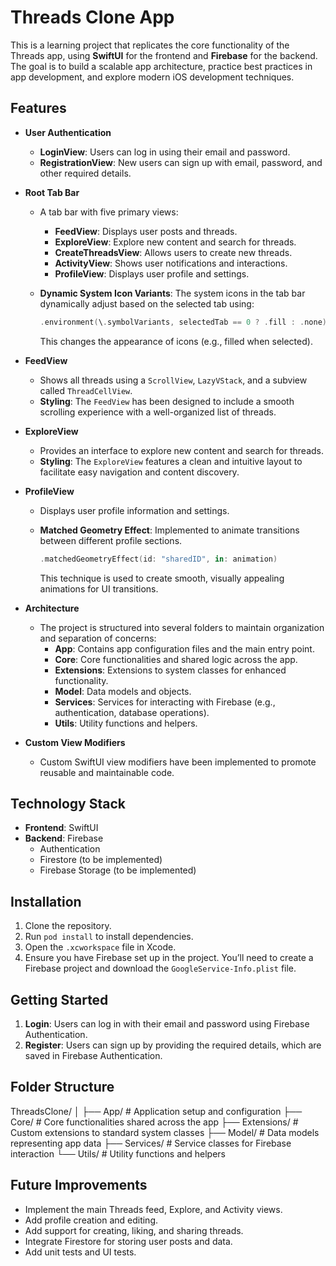 # Threads Clone App

This is a learning project that replicates the core functionality of the Threads app, using **SwiftUI** for the frontend and **Firebase** for the backend. The goal is to build a scalable app architecture, practice best practices in app development, and explore modern iOS development techniques.

## Features

- **User Authentication**
  - **LoginView**: Users can log in using their email and password.
  - **RegistrationView**: New users can sign up with email, password, and other required details.

- **Root Tab Bar**
  - A tab bar with five primary views:
    - **FeedView**: Displays user posts and threads.
    - **ExploreView**: Explore new content and search for threads.
    - **CreateThreadsView**: Allows users to create new threads.
    - **ActivityView**: Shows user notifications and interactions.
    - **ProfileView**: Displays user profile and settings.
  - **Dynamic System Icon Variants**: The system icons in the tab bar dynamically adjust based on the selected tab using:
    
    ```swift
    .environment(\.symbolVariants, selectedTab == 0 ? .fill : .none)
    ```

    This changes the appearance of icons (e.g., filled when selected).

- **FeedView**
  - Shows all threads using a `ScrollView`, `LazyVStack`, and a subview called `ThreadCellView`.
  - **Styling**: The `FeedView` has been designed to include a smooth scrolling experience with a well-organized list of threads.

- **ExploreView**
  - Provides an interface to explore new content and search for threads.
  - **Styling**: The `ExploreView` features a clean and intuitive layout to facilitate easy navigation and content discovery.

- **ProfileView**
  - Displays user profile information and settings.
  - **Matched Geometry Effect**: Implemented to animate transitions between different profile sections.
    
    ```swift
    .matchedGeometryEffect(id: "sharedID", in: animation)
    ```

    This technique is used to create smooth, visually appealing animations for UI transitions.

- **Architecture**
  - The project is structured into several folders to maintain organization and separation of concerns:
    - **App**: Contains app configuration files and the main entry point.
    - **Core**: Core functionalities and shared logic across the app.
    - **Extensions**: Extensions to system classes for enhanced functionality.
    - **Model**: Data models and objects.
    - **Services**: Services for interacting with Firebase (e.g., authentication, database operations).
    - **Utils**: Utility functions and helpers.

- **Custom View Modifiers**
  - Custom SwiftUI view modifiers have been implemented to promote reusable and maintainable code.

## Technology Stack

- **Frontend**: SwiftUI
- **Backend**: Firebase
  - Authentication
  - Firestore (to be implemented)
  - Firebase Storage (to be implemented)

## Installation

1. Clone the repository.
2. Run `pod install` to install dependencies.
3. Open the `.xcworkspace` file in Xcode.
4. Ensure you have Firebase set up in the project. You’ll need to create a Firebase project and download the `GoogleService-Info.plist` file.

## Getting Started

1. **Login**: Users can log in with their email and password using Firebase Authentication.
2. **Register**: Users can sign up by providing the required details, which are saved in Firebase Authentication.

## Folder Structure

ThreadsClone/
│
├── App/               # Application setup and configuration
├── Core/              # Core functionalities shared across the app
├── Extensions/        # Custom extensions to standard system classes
├── Model/             # Data models representing app data
├── Services/          # Service classes for Firebase interaction
└── Utils/             # Utility functions and helpers

## Future Improvements

- Implement the main Threads feed, Explore, and Activity views.
- Add profile creation and editing.
- Add support for creating, liking, and sharing threads.
- Integrate Firestore for storing user posts and data.
- Add unit tests and UI tests.
